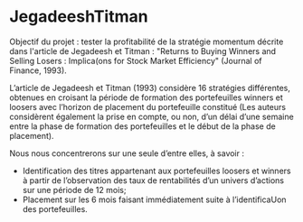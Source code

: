 # JegadeeshTitman
Objectif du projet : tester la profitabilité de la stratégie momentum décrite dans l'article de Jegadeesh et Titman : "Returns to Buying Winners and Selling Losers : Implica(ons for Stock Market Efficiency" (Journal of Finance, 1993).

L’article de Jegadeesh et Titman (1993) considère 16 stratégies différentes, obtenues en croisant la période de formation des portefeuilles winners et loosers avec l’horizon de placement du portefeuille constitué (Les auteurs considèrent également la prise en compte, ou non, d’un délai d’une semaine entre la phase de formation des portefeuilles et le début de la phase de placement).

Nous nous concentrerons sur une seule d’entre elles, à savoir :
  - Identification des titres appartenant aux portefeuilles loosers et winners à partir de l’observation des taux de rentabilités d’un univers d’actions sur une période de 12 mois;
  - Placement sur les 6 mois faisant immédiatement suite à l’identificaUon des portefeuilles.
